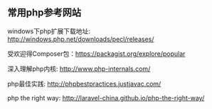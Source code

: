 
## 常用php参考网站
windows下php扩展下载地址:  http://windows.php.net/downloads/pecl/releases/

受欢迎得Composer包：https://packagist.org/explore/popular


深入理解php内核:  http://www.php-internals.com/

php最佳实践: http://phpbestpractices.justjavac.com/

php the right way: http://laravel-china.github.io/php-the-right-way/